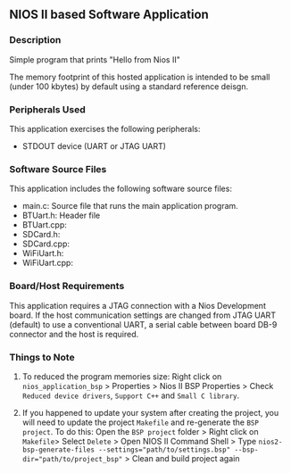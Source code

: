 ## NIOS II based Software Application


### Description
Simple program that prints "Hello from Nios II"

The memory footprint of this hosted application is intended to be small (under 100 kbytes) by default
using a standard reference deisgn.


###  Peripherals Used
This application exercises the following peripherals:
- STDOUT device (UART or JTAG UART)


###  Software Source Files
This application includes the following software source files:
- main.c: Source file that runs the main application program.
- BTUart.h: Header file
- BTUart.cpp: 
- SDCard.h:
- SDCard.cpp:
- WiFiUart.h:
- WiFiUart.cpp:


### Board/Host Requirements
This application requires a JTAG connection with a Nios Development board. If
the host communication settings are changed from JTAG UART (default) to use a
conventional UART, a serial cable between board DB-9 connector and the host is
required.


### Things to Note

1. To reduced the program memories size: Right click on `nios_application_bsp` > Properties >
Nios II BSP Properties > Check `Reduced device drivers`, `Support C++` and `Small C library`.

2. If you happened to update your system after creating the project, you will need to update the project
`Makefile` and re-generate the `BSP project`. To do this: Open the `BSP project` folder > 
Right click on `Makefile`> Select `Delete` > Open NIOS II Command Shell > Type 
`nios2-bsp-generate-files --settings="path/to/settings.bsp" --bsp-dir="path/to/project_bsp"` >
Clean and build project again

